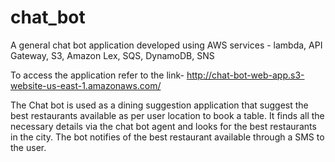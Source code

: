 # chat_bot

A general chat bot application developed using AWS services - lambda, API Gateway, S3, Amazon Lex, SQS, DynamoDB, SNS
 
To access the application refer to the link-
http://chat-bot-web-app.s3-website-us-east-1.amazonaws.com/

The Chat bot is used as a dining suggestion application that suggest the best restaurants available as per user location to  book a table.
It finds all the necessary details via the chat bot agent and looks for the best restaurants in the city. The bot notifies of the best restaurant available through
a SMS to the user.